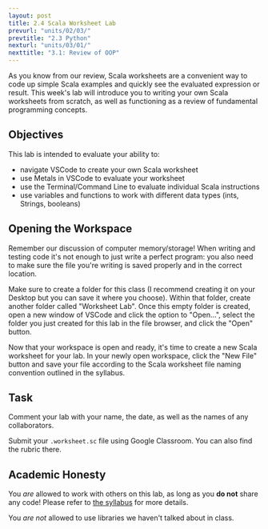 ```yaml
---
layout: post
title: 2.4 Scala Worksheet Lab
prevurl: "units/02/03/"
prevtitle: "2.3 Python"
nexturl: "units/03/01/"
nexttitle: "3.1: Review of OOP"
---
```

As you know from our review, Scala worksheets are a convenient way to code up simple Scala examples and quickly see the evaluated expression or result. This week's lab will introduce you to writing your own Scala worksheets from scratch, as well as functioning as a review of fundamental programming concepts.

## Objectives
This lab is intended to evaluate your ability to:
  * navigate VSCode to create your own Scala worksheet
  * use Metals in VSCode to evaluate your worksheet
  * use the Terminal/Command Line to evaluate individual Scala instructions
  * use variables and functions to work with different data types (ints, Strings, booleans)

## Opening the Workspace
Remember our discussion of computer memory/storage! When writing and testing code it's not enough to just write a perfect program: you also need to make sure the file you're writing is saved properly and in the correct location.

Make sure to create a folder for this class (I recommend creating it on your Desktop but you can save it where you choose). Within that folder, create another folder called "Worksheet Lab". Once this empty folder is created, open a new window of VSCode and click the option to "Open...", select the folder you just created for this lab in the file browser, and click the "Open" button.

Now that your workspace is open and ready, it's time to create a new Scala worksheet for your lab. In your newly open workspace, click the "New File" button and save your file according to the Scala worksheet file naming convention outlined in the syllabus.

## Task
Comment your lab with your name, the date, as well as the names of any collaborators.



Submit your ```.worksheet.sc``` file using Google Classroom. You can also find the rubric there.


## Academic Honesty
You _are_ allowed to work with others on this lab, as long as you **do not** share any code! Please refer to [the syllabus]({{site.baseurl}}/syllabus#academic-honesty) for more details.

You _are not_ allowed to use libraries we haven't talked about in class.
